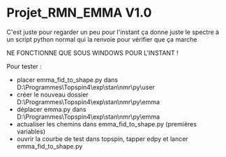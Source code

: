 # Projet_RMN_EMMA V1.0


C'est juste pour regarder un peu pour l'instant ça donne juste le spectre à un script python normal qui la renvoie pour vérifier que ça marche

NE FONCTIONNE QUE SOUS WINDOWS POUR L'INSTANT !

Pour tester : 

- placer emma_fid_to_shape.py dans D:\Programmes\Topspin4\exp\stan\nmr\py\user
- créer le nouveau dossier D:\Programmes\Topspin4\exp\stan\nmr\py\emma
- déplacer emma.py dans D:\Programmes\Topspin4\exp\stan\nmr\py\emma
- actualiser les chemins dans emma_fid_to_shape.py (premières variables)
- ouvrir la courbe de test dans topspin, tapper edpy et lancer emma_fid_to_shape.py

